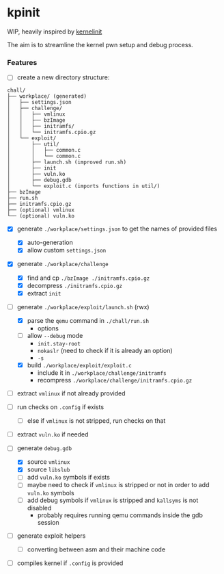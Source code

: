 # kpinit

WIP, heavily inspired by [kernelinit](https://github.com/Myldero/kernelinit)

The aim is to streamline the kernel pwn setup and debug process. 

### Features
- [ ] create a new directory structure: 
```
chall/
├── workplace/ (generated)
│   ├── settings.json
│   ├── challenge/
│   │   ├── vmlinux
│   │   ├── bzImage
│   │   ├── initramfs/
│   │   └── initramfs.cpio.gz
│   └── exploit/
│       ├── util/
│       │   ├── common.c
│       │   └── common.c
│       ├── launch.sh (improved run.sh)
│       ├── init
│       ├── vuln.ko
│       ├── debug.gdb
│       └── exploit.c (imports functions in util/)
├── bzImage
├── run.sh
├── initramfs.cpio.gz
├── (optional) vmlinux
└── (optional) vuln.ko
```
- [x] generate `./workplace/settings.json` to get the names of provided files
  - [x] auto-generation
  - [x] allow custom `settings.json`
- [x] generate `./workplace/challenge`
  - [x] find and cp `./bzImage ./initramfs.cpio.gz`
  - [x] decompress `./initramfs.cpio.gz`
  - [x] extract `init`
- [ ] generate `./workplace/exploit/launch.sh` (rwx)
  - [x] parse the `qemu` command in `./chall/run.sh`
    - options 
  - [ ] allow `--debug` mode
    - `init.stay-root`
    - `nokaslr` (need to check if it is already an option)
    - `-s`
  - [x] build `./workplace/exploit/exploit.c`
    - include it in `./workplace/challenge/initramfs`
    - recompress `./workplace/challenge/initramfs.cpio.gz` 
- [ ] extract `vmlinux` if not already provided
- [ ] run checks on `.config` if exists
  - [ ] else if `vmlinux` is not stripped, run checks on that
- [ ] extract `vuln.ko` if needed 
- [ ] generate `debug.gdb`
  - [x] source `vmlinux`
  - [x] source `libslub`
  - [ ] add `vuln.ko` symbols if exists 
  - [ ] maybe need to check if `vmlinux` is stripped or not in order to add `vuln.ko` symbols 
  - [ ] add debug symbols if `vmlinux` is stripped and `kallsyms` is not disabled 
    - probably requires running qemu commands inside the gdb session 
- [ ] generate exploit helpers 
  - [ ] converting between asm and their machine code
- [ ] compiles kernel if `.config` is provided

